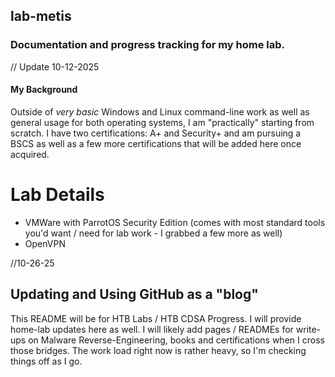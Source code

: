 ## lab-metis
### Documentation and progress tracking for my home lab.

// Update 10-12-2025
#### My Background
Outside of _very basic_ Windows and Linux command-line work as well as general usage for both operating systems, I am "practically" starting from scratch. 
I have two certifications: A+ and Security+ and am pursuing a BSCS as well as a few more certifications that will be added here once acquired.

# Lab Details
- VMWare with ParrotOS Security Edition (comes with most standard tools you'd want / need for lab work - I grabbed a few more as well)
- OpenVPN

//10-26-25
## Updating and Using GitHub as a "blog"
This README will be for HTB Labs / HTB CDSA Progress. 
I will provide home-lab updates here as well.
I will likely add pages / READMEs for write-ups on Malware Reverse-Engineering, books and certifications when I cross those bridges. The work load right now is rather heavy, so I'm checking things off as I go.
